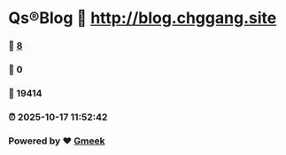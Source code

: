 # Qs®Blog :link: http://blog.chggang.site 
### :page_facing_up: [8](http://blog.chggang.site/tag.html) 
### :speech_balloon: 0 
### :hibiscus: 19414 
### :alarm_clock: 2025-10-17 11:52:42 
### Powered by :heart: [Gmeek](https://github.com/Meekdai/Gmeek)

